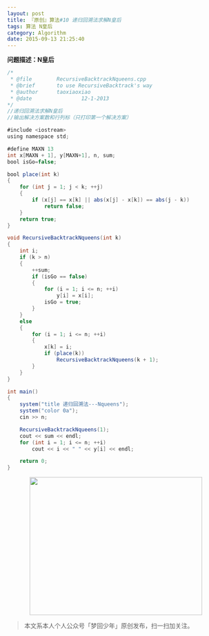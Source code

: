 ```yaml
---
layout: post
title: 『原创』算法#10 递归回溯法求解N皇后
tags: 算法 N皇后
category: Algorithm
date: 2015-09-13 21:25:40
---
```


**问题描述：N皇后**

```java
/*
 * @file		RecursiveBacktrackNqueens.cpp
 * @brief		to use RecursiveBacktrack's way
 * @author		taoxiaoxiao
 * @date              	12-1-2013
*/
//递归回溯法求解N皇后  
//输出解决方案数和行列标（只打印第一个解决方案） 

#include <iostream>
using namespace std;

#define MAXN 13 
int x[MAXN + 1], y[MAXN+1], n, sum;
bool isGo=false;

bool place(int k)
{
	for (int j = 1; j < k; ++j)
	{
		if (x[j] == x[k] || abs(x[j] - x[k]) == abs(j - k))
			return false;
	}
	return true;
}

void RecursiveBacktrackNqueens(int k)
{
	int i;
	if (k > n)
	{
		++sum;
		if (isGo == false)
		{
			for (i = 1; i <= n; ++i)
				y[i] = x[i];
			isGo = true;
		}
	}
	else
	{
		for (i = 1; i <= n; ++i)
		{
			x[k] = i;
			if (place(k))
				RecursiveBacktrackNqueens(k + 1);
		}
	}
}

int main()
{
	system("title 递归回溯法---Nqueens");
	system("color 0a");
	cin >> n;

	RecursiveBacktrackNqueens(1);
	cout << sum << endl;
	for (int i = 1; i <= n; ++i)
		cout << i << " " << y[i] << endl;

	return 0;
}
```

<div align="center">
<img src="http://7xlkoc.com1.z0.glb.clouddn.com/qrcodenew.jpg" width="400" height="320" />
</div>

> 本文系本人个人公众号「梦回少年」原创发布，扫一扫加关注。